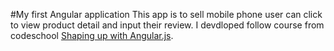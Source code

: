 #My first Angular application
This app is to sell mobile phone user can click to view product detail and input their review.
I devdloped follow course from codeschool [Shaping up with Angular.js](https://www.codeschool.com/courses/shaping-up-with-angular-js).
